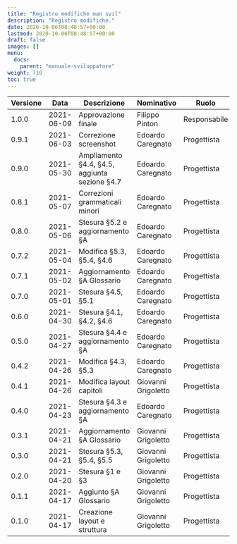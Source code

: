 ```yaml
---
title: "Registro modifiche man svil"
description: "Registro modifiche."
date: 2020-10-06T08:48:57+00:00
lastmod: 2020-10-06T08:48:57+00:00
draft: false
images: []
menu:
  docs:
    parent: "manuale-sviluppatore"
weight: 710
toc: true
---
```


| Versione 	| Data 	     | Descrizione 	                   | Nominativo       	    | Ruolo 	    | Verifica         |
|----------	|------	     |-------------	                   |------------      	    |-------	    |----------        |
|   1.0.0  	| 2021-06-09 | Approvazione finale             | Filippo Pinton         | Responsabile  | /                |
|   0.9.1  	| 2021-06-03 | Correzione screenshot           | Edoardo Caregnato      | Progettista   | Alessio Trevisan |
|   0.9.0  	| 2021-05-30 | Ampliamento §4.4, §4.5, aggiunta sezione §4.7          | Edoardo Caregnato      | Progettista   | Alessio Trevisan |
|   0.8.1  	| 2021-05-07 | Correzioni grammaticali minori  | Edoardo Caregnato      | Progettista   | Filippo Pinton   |
|   0.8.0  	| 2021-05-06 | Stesura §5.2 e aggiornamento §A | Edoardo Caregnato      | Progettista   | Filippo Pinton   |
|   0.7.2  	| 2021-05-04 | Modifica §5.3, §5.4, §4.6       | Edoardo Caregnato      | Progettista   | Alessio Trevisan |
|   0.7.1  	| 2021-05-02 | Aggiornamento §A Glossario      | Edoardo Caregnato      | Progettista   | Alessio Trevisan |
|   0.7.0  	| 2021-05-01 | Stesura §4.5, §5.1              | Edoardo Caregnato      | Progettista   | Alessio Trevisan |
|   0.6.0  	| 2021-04-30 | Stesura §4.1, §4.2, §4.6        | Edoardo Caregnato      | Progettista   | Alessio Trevisan |
|   0.5.0  	| 2021-04-27 | Stesura §4.4 e aggiornamento §A | Edoardo Caregnato	    | Progettista   | Alessio Trevisan |
|   0.4.2  	| 2021-04-26 | Modifica §4.3, §5.3             | Edoardo Caregnato	    | Progettista   | Elvis Murtezan   |
|   0.4.1  	| 2021-04-26 | Modifica layout capitoli        | Giovanni Grigoletto    | Progettista   | Elvis Murtezan   |
|   0.4.0  	| 2021-04-23 | Stesura §4.3 e aggiornamento §A | Edoardo Caregnato	    | Progettista   | Elvis Murtezan   |
|   0.3.1  	| 2021-04-21 | Aggiornamento §A Glossario      | Giovanni Grigoletto	| Progettista   | Filippo Pinton   |
|   0.3.0  	| 2021-04-21 | Stesura §5.3, §5.4, §5.5        | Giovanni Grigoletto	| Progettista   | Filippo Pinton   |
|   0.2.0  	| 2021-04-20 | Stesura §1 e §3                 | Giovanni Grigoletto	| Progettista   | Filippo Pinton   |
|   0.1.1   | 2021-04-17 | Aggiunto §A Glossario           | Giovanni Grigoletto	| Progettista   | Filippo Pinton   |
|   0.1.0   | 2021-04-17 | Creazione layout e struttura    | Giovanni Grigoletto	| Progettista   | Filippo Pinton   |